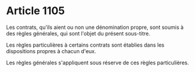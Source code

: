 # Article 1105

<p>Les contrats, qu'ils aient ou non une dénomination propre, sont soumis à des règles générales, qui sont l'objet du présent sous-titre. </p><p> Les règles particulières à certains contrats sont établies dans les dispositions propres à chacun d'eux. </p><p> Les règles générales s'appliquent sous réserve de ces règles particulières. </p>